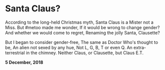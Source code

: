 # Santa Claus?

According to the long-held Christmas myth,
Santa Claus is a Mister not a Miss.
But #metoo made me wonder,
If it would be wrong to change gender?
And whether we would come to regret,
Renaming the jolly Santa, Clausette?

But I began to consider gender-free,
The same as Doctor Who's thought to be,
An alien not sexed by any hue,
Not L, G, B, T or even Q.
An extra-terrestrial in the chimney.
Neither Claus, or Clausette, but Claus E.T.

**5 December, 2018**

&nbsp;
